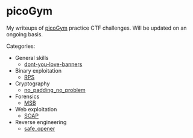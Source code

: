 # picoGym

My writeups of [picoGym](https://play.picoctf.org/practice) practice CTF challenges. Will be updated on an ongoing basis.

Categories:

* General skills
  * [dont-you-love-banners](./dont-you-love-banners/)
* Binary exploitation
  * [RPS](./RPS/)
* Cryptography
  * [no_padding_no_problem](./no_padding_no_problem/)
* Forensics
  * [MSB](./MSB/)
* Web exploitation
  * [SOAP](./SOAP/)
* Reverse engineering
  * [safe_opener](./safe_opener/)
